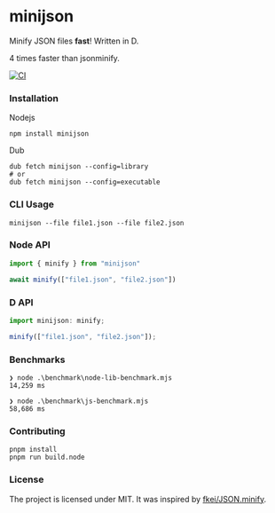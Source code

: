 # minijson

Minify JSON files **fast**! Written in D.

4 times faster than jsonminify.

[![CI](https://github.com/aminya/minijson/actions/workflows/CI.yml/badge.svg)](https://github.com/aminya/minijson/actions/workflows/CI.yml)

### Installation

Nodejs

```
npm install minijson
```

Dub

```
dub fetch minijson --config=library
# or
dub fetch minijson --config=executable
```

### CLI Usage

```
minijson --file file1.json --file file2.json
```

### Node API

```js
import { minify } from "minijson"

await minify(["file1.json", "file2.json"])
```

### D API

```js
import minijson: minify;

minify(["file1.json", "file2.json"]);
```

### Benchmarks

```
❯ node .\benchmark\node-lib-benchmark.mjs
14,259 ms

❯ node .\benchmark\js-benchmark.mjs
58,686 ms
```

### Contributing

```
pnpm install
pnpm run build.node
```

### License

The project is licensed under MIT. It was inspired by [fkei/JSON.minify](https://github.com/fkei/JSON.minify).
